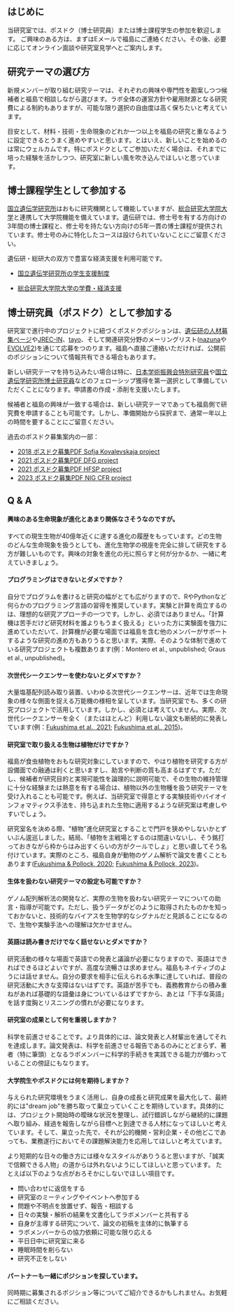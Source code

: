 ## はじめに

当研究室では、ポスドク（博士研究員）または博士課程学生の参加を歓迎します。 ご興味のある方は、まずはEメールで福島にご連絡ください。その後、必要に応じてオンライン面談や研究室見学へとご案内します。

## 研究テーマの選び方

新規メンバーが取り組む研究テーマは、それぞれの興味や専門性を勘案しつつ候補者と福島で相談しながら選びます。ラボ全体の運営方針や雇用財源となる研究費による制約もありますが、可能な限り選択の自由度は高く保ちたいと考えています。

目安として、材料・技術・生命現象のどれか一つ以上を福島の研究と重なるように設定できるとうまく進めやすいと思います。とはいえ、新しいことを始めるのは常にウェルカムです。特にポスドクとしてご参加いただく場合は、それまでに培った経験を活かしつつ、研究室に新しい風を吹き込んでほしいと思っています。

## 博士課程学生として参加する

[国立遺伝学研究所](https://www.nig.ac.jp/nig/ja/)はおもに研究機関として機能していますが、[総合研究大学院大学](https://www.soken.ac.jp/)と連携して大学院機能を備えています。遺伝研では、修士号を有する方向けの3年間の博士課程と、修士号を持たない方向けの5年一貫の博士課程が提供されています。修士号のみに特化したコースは設けられていないことにご留意ください。

遺伝研・総研大の双方で豊富な経済支援を利用可能です。

- [国立遺伝学研究所の学生支援制度](https://www.nig.ac.jp/nig/ja/phd-program/main-page-top/sien)

- [総合研究大学院大学の学費・経済支援](https://www.soken.ac.jp/campuslife/tuition/)

## 博士研究員（ポスドク）として参加する

研究室で進行中のプロジェクトに紐づくポスドクポジションは、[遺伝研の人材募集ページ](https://www.nig.ac.jp/nig/ja/career-development/jobs-at-nig)や[JREC-IN](https://jrecin.jst.go.jp/seek/SeekTop)、[tayo](https://tayo.jp/)、そして関連研究分野のメーリングリスト([nazuna](https://www.kazusa.or.jp/ml/nazunaml/)や[EVOLVE2](https://evolve2-ml.jimdofree.com/))を通じて応募をつのります。福島へ直接ご連絡いただければ、公開前のポジションについて情報共有できる場合もあります。

新しい研究テーマを持ち込みたい場合は特に、[日本学術振興会特別研究員](https://www.jsps.go.jp/j-pd/)や[国立遺伝学研究所博士研究員](https://www.nig.ac.jp/nig/ja/career-development/2023nig-postdoc)などのフェローシップ獲得を第一選択として準備していただくことになります。申請書の作成・添削を支援いたします。

候補者と福島の興味が一致する場合は、新しい研究テーマであっても福島側で研究費を申請することも可能です。しかし、準備開始から採択まで、通常一年以上の時間を要することにご留意ください。

過去のポスドク募集案内の一部：
- [2018 ポスドク募集PDF Sofja Kovalevskaja project](/assets/pdf/jobad_2018SKA.pdf)
- [2021 ポスドク募集PDF DFG project](/assets/pdf/jobad_2021DFG.pdf)
- [2021 ポスドク募集PDF HFSP project](/assets/pdf/jobad_2021HFSP.pdf)
- [2023 ポスドク募集PDF NIG CFR project](/assets/pdf/jobad_2023NIGCFR.pdf)

## Q & A

#### 興味のある生命現象が進化とあまり関係なさそうなのですが。

すべての現生生物が40億年近くに達する進化の履歴をもっています。どの生物のどんな生命現象を扱うとしても、進化生物学の視座を完全に排して研究をする方が難しいものです。興味の対象を進化の光に照らすと何が分かるか、一緒に考えていきましょう。

#### プログラミングはできないとダメですか？

自分でプログラムを書けると研究の幅がとても広がりますので、RやPythonなど何らかのプログラミング言語の習得を推奨しています。実験と計算を両立するのは、理想的な研究アプローチの一つです。しかし、必須ではありません。「計算機は苦手だけど研究材料を誰よりもうまく扱える」といった方に実験面を強力に進めていただいて、計算機が必要な場面では福島を含む他のメンバーがサポートするような研究の進め方もありうると思います。実際、そのような体制で進めている研究プロジェクトも複数あります(例：Montero et al., unpublished; Graus et al., unpublished)。

#### 次世代シークエンサーを使わないとダメですか？

大量塩基配列読み取り装置、いわゆる次世代シークエンサーは、近年では生命現象の様々な側面を捉える万能機の様相を呈しています。当研究室でも、多くの研究プロジェクトで活用しています。しかし、必須とは考えていません。実際、次世代シークエンサーを全く（またはほとんど）利用しない論文も断続的に発表しています(例：[Fukushima et al., 2021](https://royalsocietypublishing.org/doi/full/10.1098/rspb.2020.2568); [Fukushima et al., 2015](https://www.nature.com/articles/ncomms7450))。

#### 研究室で取り扱える生物は植物だけですか？

福島が食虫植物をおもな研究対象にしていますので、やはり植物を研究する方が設備面での融通は利くと思いますし、助言や判断の質も高まるはずです。ただし、候補者が研究目的と実現可能性を論理的に説明可能で、その生物の維持管理に十分な経験または熱意を有する場合は、植物以外の生物種を扱う研究テーマを受け入れることも可能です。例えば、当研究室で得意とする実験技術やバイオインフォマティクス手法を、持ち込まれた生物に適用するような研究案は考慮しやすいでしょう。

研究室名を決める際、"植物"進化研究室とすることで門戸を狭めやしないかとずいぶん逡巡しました。結局、「植物を主戦場とするのは間違いないし、そう銘打っておきながら枠からはみ出すくらいの方がクールでしょ」と思い直してそう名付けています。実際のところ、福島自身が動物のゲノム解析で論文を書くこともあります([Fukushima & Pollock, 2020](https://www.nature.com/articles/s41467-020-18090-8); [Fukushima & Pollock, 2023](https://www.nature.com/articles/s41559-022-01932-7))。

#### 生体を扱わない研究テーマの設定も可能ですか？

ゲノム配列解析法の開発など、実際の生物を扱わない研究テーマについての助言・指導が可能です。ただし、扱うデータがどのように取得されたものかを知っておかないと、技術的なバイアスを生物学的なシグナルだと見誤ることになるので、生物や実験手法への理解は欠かせません。

#### 英語は読み書きだけでなく話せないとダメですか？

研究活動の様々な場面で英語での発表と議論が必要になりますので、英語はできればできるほどよいですが、高度な流暢さは求めません。福島もネイティブのようには話せません。自分の要求を相手に伝えられる水準に達していれば、普段の研究活動に大きな支障はないはずです。英語が苦手でも、義務教育からの積み重ねがあれば基礎的な語彙は身についているはずですから、あとは「下手な英語」を話す度胸とリスニングの慣れが必要になります。

#### 研究室の成果として何を重視しますか？

科学を前進させることです。より具体的には、論文発表と人材輩出を通してそれを達成します。論文発表は、科学を前進させる報告であるのみにとどまらず、著者（特に筆頭）となるラボメンバーに科学的手続きを実践できる能力が備わっていることの傍証にもなります。

#### 大学院生やポスドクには何を期待しますか？

与えられた研究環境をうまく活用し、自身の成長と研究成果を最大化して、最終的には"dream job"を勝ち取って巣立っていくことを期待しています。具体的には、プロジェクト開始時の曖昧な状況を整理し、試行錯誤しながら継続的に課題へ取り組み、経過を報告しながら目標へと到達できる人材になってほしいと考えています。そして、巣立った先で、それが公的機関・営利企業・その他どこであっても、業務遂行においてその課題解決能力を応用してほしいと考えています。

より短期的な日々の働き方には様々なスタイルがありうると思いますが、「誠実で信頼できる人物」の道からは外れないようにしてほしいと思っています。 たとえば以下のような点がおろそかにしないでほしい項目です。

- 問い合わせに返信をする
- 研究室のミーティングやイベントへ参加する
- 問題や不明点を放置せず、報告・相談する
- 日々の実験・解析の結果を文書化してラボメンバーと共有する
- 自身が主導する研究について、論文の初稿を主体的に執筆する
- ラボメンバーからの協力依頼に可能な限り応える
- 平日日中に研究室に来る
- 睡眠時間を削らない
- 研究不正をしない

#### パートナーも一緒にポジションを探しています。

同時期に募集されるポジション等についてご紹介できるかもしれません。お気軽にご相談ください。
